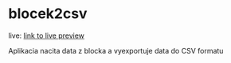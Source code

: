 # blocek2csv

live: [link to live preview](https://blocek2csv.herokuapp.com/)

Aplikacia nacita data z blocka a vyexportuje data do CSV formatu

